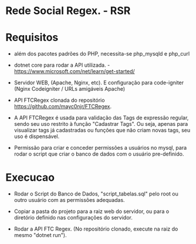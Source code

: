 # Rede Social Regex. - RSR

# Requisitos

* além dos pacotes padrões do PHP, necessita-se php_mysqld e php_curl

* dotnet core para rodar a API utilizada. - https://www.microsoft.com/net/learn/get-started/

* Servidor WEB, (Apache, Nginx, etc). E configuração para code-igniter (Nginx Codeigniter / URLs amigáveis Apache)

* API FTCRegex clonada do repositório https://github.com/mayc0njr/FTCRegex.

* A API FTCRegex é usada para validação das Tags de expressão regular, sendo seu uso restrito à função "Cadastrar Tags". Ou seja, apenas para visualizar tags já cadastradas ou funções que não criam novas tags, seu uso é dispensável.

* Permissão para criar e conceder permissões a usuários no mysql, para rodar o script que criar o banco de dados com o usuário pre-definido.

# Execucao

* Rodar o Script do Banco de Dados, "script_tabelas.sql" pelo root ou outro usuário com as permissões adequadas.

* Copiar a pasta do projeto para a raiz web do servidor, ou para o diretório definido nas configurações do servidor.

* Rodar a API FTC Regex. (No repositório clonado, execute na raiz do mesmo "dotnet run").
